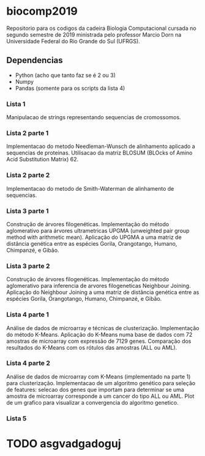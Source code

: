 # biocomp2019
Repositorio para os codigos da cadeira Biologia Computacional cursada no segundo semestre de 2019 ministrada pelo professor Marcio Dorn na Universidade Federal do Rio Grande do Sul (UFRGS).

## Dependencias
- Python (acho que tanto faz se é 2 ou 3)
- Numpy
- Pandas (somente para os scripts da lista 4)

### Lista 1
Manipulacao de strings representando sequencias de cromossomos.

### Lista 2 parte 1
Implementacao do metodo Needleman-Wunsch de alinhamento aplicado a sequencias de proteinas. Utilisacao da matriz BLOSUM (BLOcks of Amino Acid Substitution Matrix) 62.

### Lista 2 parte 2
Implementacao do metodo de Smith-Waterman de alinhamento de sequencias. 

### Lista 3 parte 1
Construção de árvores filogenéticas.
Implementação do método aglomerativo para árvores ultrametricas UPGMA (unweighted pair group method with arithmetic mean).
Aplicação do UPGMA a uma matriz de distância genética entre as espécies Gorila, Orangotango, Humano, Chimpanzé, e Gibão.

### Lista 3 parte 2
Construção de árvores filogenéticas.
Implementação do método aglomerativo para inferencia de arvores filogeneticas Neighbour Joining.
Aplicação do Neighbour Joining a uma matriz de distância genética entre as espécies Gorila, Orangotango, Humano, Chimpanzé, e Gibão.


### Lista 4 parte 1
Análise de dados de microarray e técnicas de clusterização.
Implementação do método K-Means.
Aplicação do K-Means numa base de dados com 72 amostras de microarray com expressão de 7129 genes.
Comparação dos resultados do K-Means com os rótulos das amostras (ALL ou AML).

### Lista 4 parte 2
Análise de dados de microarray com K-Means (implementado na parte 1) para clusterização.
Implementacao de um algoritmo genético para seleção de features: selecao dos genes que importam para determinar se uma amostra de microarray corresponde a um cancer do tipo ALL ou AML.
Plot de um grafico para visualizar a convergencia do algoritmo genetico.

### Lista 5
# TODO asgvadgadoguj